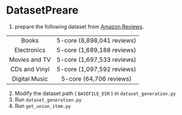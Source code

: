 # DatasetPreare

1. prepare the following dataset from [Amazon Reviews](http://jmcauley.ucsd.edu/data/amazon/).

|               |                          |
|:--:           |:--:                      |
|Books	        |5-core (8,898,041 reviews)|
|Electronics	|5-core (1,689,188 reviews)|
|Movies and TV	|5-core (1,697,533 reviews)|
|CDs and Vinyl	|5-core (1,097,592 reviews)|
|Digital Music	|5-core (64,706 reviews)   |

2. Modify the dataset path ( `BASEFILE_DIR` ) in `dataset_generation.py`
2. Run `dataset_generation.py`
3. Run `get_union_item.py`


